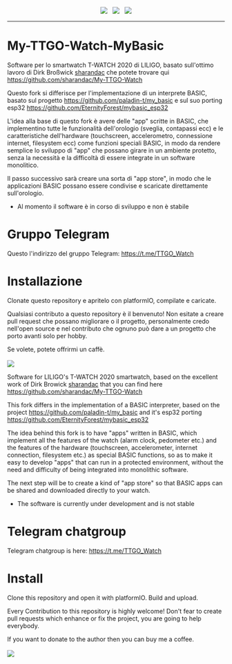 <p align="center">
<img src="https://img.shields.io/github/last-commit/fantasyfactory/My-TTGO-Watch-MyBasic.svg?style=for-the-badge" />
&nbsp;
<img src="https://img.shields.io/github/license/fantasyfactory/My-TTGO-Watch-MyBasic?style=for-the-badge" />
&nbsp;
<a href="https://www.buymeacoffee.com/Fantasyfactory" target="_blank"><img src="https://img.shields.io/badge/Buy%20me%20a%20coffee-%E2%82%AC5-orange?style=for-the-badge&logo=buy-me-a-coffee" /></a>
</p>
<hr/>

# My-TTGO-Watch-MyBasic

Software per lo smartwatch T-WATCH 2020 di LILIGO, basato sull'ottimo lavoro di Dirk Broßwick [sharandac](https://github.com/sharandac) che potete trovare qui https://github.com/sharandac/My-TTGO-Watch

Questo fork si differisce per l'implementazione di un interprete BASIC, basato sul progetto https://github.com/paladin-t/my_basic
e sul suo porting esp32 https://github.com/EternityForest/mybasic_esp32

L'idea alla base di questo fork è avere delle "app" scritte in BASIC, che implementino tutte le funzionalità dell'orologio (sveglia, contapassi ecc) e le caratteristiche dell'hardware (touchscreen, accelerometro, connessione internet, filesystem ecc) come funzioni speciali BASIC, in modo da rendere semplice lo sviluppo di "app" che possano girare in un ambiente protetto, senza la necessità e la difficoltà di essere integrate in un software monolitico.

Il passo successivo sarà creare una sorta di "app store", in modo che le applicazioni BASIC possano essere condivise e scaricate direttamente sull'orologio.

* Al momento il software è in corso di sviluppo e non è stabile

# Gruppo Telegram

Questo l'indirizzo del gruppo Telegram:
https://t.me/TTGO_Watch

# Installazione

Clonate questo repository e apritelo con platformIO, compilate e caricate.

Qualsiasi contributo a questo repository è il benvenuto! Non esitate a creare pull request che possano migliorare o il progetto, personalmente credo nell'open source e nel contributo che ognuno può dare a un progetto che porto avanti solo per hobby.
<p>
Se volete, potete offrirmi un caffè.
<br/><br/>
<a href="https://www.buymeacoffee.com/FantasyFactory" target="_blank"><img src="https://img.shields.io/badge/Buy%20me%20a%20coffee-%E2%82%AC5-orange?style=for-the-badge&logo=buy-me-a-coffee" /></a>
</p>


Software for LILIGO's T-WATCH 2020 smartwatch, based on the excellent work of Dirk Browick [sharandac](https://github.com/sharandac) that you can find here https://github.com/sharandac/My-TTGO-Watch

This fork differs in the implementation of a BASIC interpreter, based on the project https://github.com/paladin-t/my_basic
and it's esp32 porting https://github.com/EternityForest/mybasic_esp32

The idea behind this fork is to have "apps" written in BASIC, which implement all the features of the watch (alarm clock, pedometer etc.) and the features of the hardware (touchscreen, accelerometer, internet connection, filesystem etc.) as special BASIC functions, so as to make it easy to develop "apps" that can run in a protected environment, without the need and difficulty of being integrated into monolithic software.

The next step will be to create a kind of "app store" so that BASIC apps can be shared and downloaded directly to your watch.

* The software is currently under development and is not stable

# Telegram chatgroup

Telegram chatgroup is here:
https://t.me/TTGO_Watch

# Install

Clone this repository and open it with platformIO. Build and upload. 

Every Contribution to this repository is highly welcome! Don't fear to create pull requests which enhance or fix the project, you are going to help everybody.
<p>
If you want to donate to the author then you can buy me a coffee.
<br/><br/>
<a href="https://www.buymeacoffee.com/FantasyFactory" target="_blank"><img src="https://img.shields.io/badge/Buy%20me%20a%20coffee-%E2%82%AC5-orange?style=for-the-badge&logo=buy-me-a-coffee" /></a>
</p>
